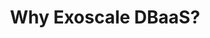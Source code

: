 ---
type: "module"
title: "Why Exoscale DBaaS?"
description: ""
banner: "images/exoscale-icon.svg"
weight: 3
tags: [databases, exoscale]
level: "beginner"
categories: "infrastructure"
---